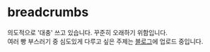 # breadcrumbs

의도적으로 '대충' 쓰고 있습니다. 꾸준히 오래하기 위함입니다.  
여러 빵 부스러기 중 심도있게 다루고 싶은 주제는 [블로그](https://herekim.github.io/)에 업로드 중입니다.
